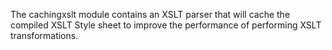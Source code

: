 The cachingxslt module contains an XSLT parser that will cache the compiled XSLT Style sheet to improve the performance of performing
XSLT transformations.